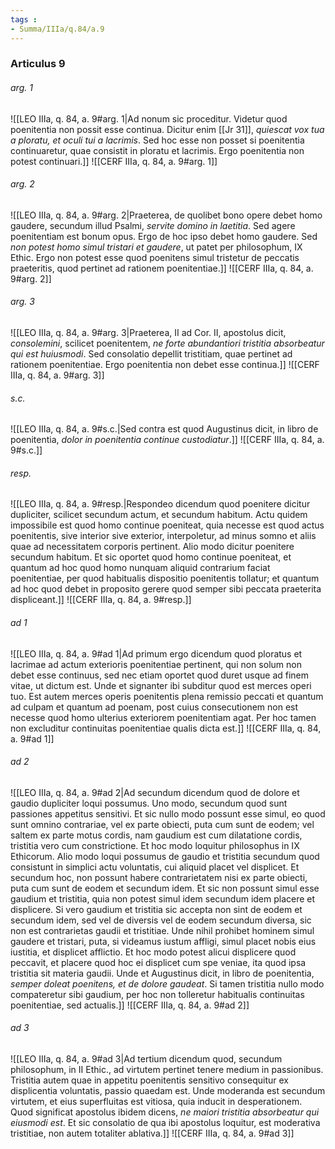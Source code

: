 ```yaml
---
tags : 
- Summa/IIIa/q.84/a.9
---
```


### Articulus 9

###### arg. 1
![[LEO IIIa, q. 84, a. 9#arg. 1|Ad nonum sic proceditur. Videtur quod poenitentia non possit esse continua. Dicitur enim [[Jr 31]], *quiescat vox tua a ploratu, et oculi tui a lacrimis*. Sed hoc esse non posset si poenitentia continuaretur, quae consistit in ploratu et lacrimis. Ergo poenitentia non potest continuari.]]
![[CERF IIIa, q. 84, a. 9#arg. 1]]

###### arg. 2
![[LEO IIIa, q. 84, a. 9#arg. 2|Praeterea, de quolibet bono opere debet homo gaudere, secundum illud Psalmi, *servite domino in laetitia*. Sed agere poenitentiam est bonum opus. Ergo de hoc ipso debet homo gaudere. Sed *non potest homo simul tristari et gaudere*, ut patet per philosophum, IX Ethic. Ergo non potest esse quod poenitens simul tristetur de peccatis praeteritis, quod pertinet ad rationem poenitentiae.]]
![[CERF IIIa, q. 84, a. 9#arg. 2]]

###### arg. 3
![[LEO IIIa, q. 84, a. 9#arg. 3|Praeterea, II ad Cor. II, apostolus dicit, *consolemini*, scilicet poenitentem, *ne forte abundantiori tristitia absorbeatur qui est huiusmodi*. Sed consolatio depellit tristitiam, quae pertinet ad rationem poenitentiae. Ergo poenitentia non debet esse continua.]]
![[CERF IIIa, q. 84, a. 9#arg. 3]]

###### s.c.
![[LEO IIIa, q. 84, a. 9#s.c.|Sed contra est quod Augustinus dicit, in libro de poenitentia, *dolor in poenitentia continue custodiatur*.]]
![[CERF IIIa, q. 84, a. 9#s.c.]]

###### resp.
![[LEO IIIa, q. 84, a. 9#resp.|Respondeo dicendum quod poenitere dicitur dupliciter, scilicet secundum actum, et secundum habitum. Actu quidem impossibile est quod homo continue poeniteat, quia necesse est quod actus poenitentis, sive interior sive exterior, interpoletur, ad minus somno et aliis quae ad necessitatem corporis pertinent. Alio modo dicitur poenitere secundum habitum. Et sic oportet quod homo continue poeniteat, et quantum ad hoc quod homo nunquam aliquid contrarium faciat poenitentiae, per quod habitualis dispositio poenitentis tollatur; et quantum ad hoc quod debet in proposito gerere quod semper sibi peccata praeterita displiceant.]]
![[CERF IIIa, q. 84, a. 9#resp.]]

###### ad 1
![[LEO IIIa, q. 84, a. 9#ad 1|Ad primum ergo dicendum quod ploratus et lacrimae ad actum exterioris poenitentiae pertinent, qui non solum non debet esse continuus, sed nec etiam oportet quod duret usque ad finem vitae, ut dictum est. Unde et signanter ibi subditur quod est merces operi tuo. Est autem merces operis poenitentis plena remissio peccati et quantum ad culpam et quantum ad poenam, post cuius consecutionem non est necesse quod homo ulterius exteriorem poenitentiam agat. Per hoc tamen non excluditur continuitas poenitentiae qualis dicta est.]]
![[CERF IIIa, q. 84, a. 9#ad 1]]

###### ad 2
![[LEO IIIa, q. 84, a. 9#ad 2|Ad secundum dicendum quod de dolore et gaudio dupliciter loqui possumus. Uno modo, secundum quod sunt passiones appetitus sensitivi. Et sic nullo modo possunt esse simul, eo quod sunt omnino contrariae, vel ex parte obiecti, puta cum sunt de eodem; vel saltem ex parte motus cordis, nam gaudium est cum dilatatione cordis, tristitia vero cum constrictione. Et hoc modo loquitur philosophus in IX Ethicorum. Alio modo loqui possumus de gaudio et tristitia secundum quod consistunt in simplici actu voluntatis, cui aliquid placet vel displicet. Et secundum hoc, non possunt habere contrarietatem nisi ex parte obiecti, puta cum sunt de eodem et secundum idem. Et sic non possunt simul esse gaudium et tristitia, quia non potest simul idem secundum idem placere et displicere. Si vero gaudium et tristitia sic accepta non sint de eodem et secundum idem, sed vel de diversis vel de eodem secundum diversa, sic non est contrarietas gaudii et tristitiae. Unde nihil prohibet hominem simul gaudere et tristari, puta, si videamus iustum affligi, simul placet nobis eius iustitia, et displicet afflictio. Et hoc modo potest alicui displicere quod peccavit, et placere quod hoc ei displicet cum spe veniae, ita quod ipsa tristitia sit materia gaudii. Unde et Augustinus dicit, in libro de poenitentia, *semper doleat poenitens, et de dolore gaudeat*. Si tamen tristitia nullo modo compateretur sibi gaudium, per hoc non tolleretur habitualis continuitas poenitentiae, sed actualis.]]
![[CERF IIIa, q. 84, a. 9#ad 2]]

###### ad 3
![[LEO IIIa, q. 84, a. 9#ad 3|Ad tertium dicendum quod, secundum philosophum, in II Ethic., ad virtutem pertinet tenere medium in passionibus. Tristitia autem quae in appetitu poenitentis sensitivo consequitur ex displicentia voluntatis, passio quaedam est. Unde moderanda est secundum virtutem, et eius superfluitas est vitiosa, quia inducit in desperationem. Quod significat apostolus ibidem dicens, *ne maiori tristitia absorbeatur qui eiusmodi est*. Et sic consolatio de qua ibi apostolus loquitur, est moderativa tristitiae, non autem totaliter ablativa.]]
![[CERF IIIa, q. 84, a. 9#ad 3]]


